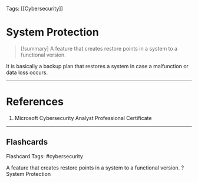 Tags: [[Cybersecurity]]
# System Protection

> [!summary] 
> A feature that creates restore points in a system to a functional version. 

It is basically a backup plan that restores a system in case a malfunction or data loss occurs.

---
# References

1. Microsoft Cybersecurity Analyst Professional Certificate

___
## Flashcards

Flashcard Tags: #cybersecurity

A feature that creates restore points in a system to a functional version.
?
System Protection
